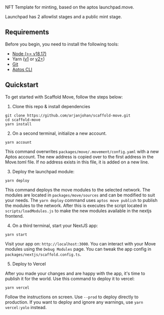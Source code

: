 NFT Template for minting, based on the aptos launchpad.move.

Launchpad has 2 allowlist stages and a public mint stage.

## Requirements

Before you begin, you need to install the following tools:

- [Node (>= v18.17)](https://nodejs.org/en/download/)
- Yarn ([v1](https://classic.yarnpkg.com/en/docs/install/) or [v2+](https://yarnpkg.com/getting-started/install))
- [Git](https://git-scm.com/downloads)
- [Aptos CLI](https://aptos.dev/en/build/cli)

## Quickstart

To get started with Scaffold Move, follow the steps below:

1. Clone this repo & install dependencies

```
git clone https://github.com/arjanjohan/scaffold-move.git
cd scaffold-move
yarn install
```

2. On a second terminal, initialize a new account.

```
yarn account
```

This command overwrites `packages/move/.movement/config.yaml` with a new Aptos account. The new address is copied over to the first address in the Move.toml file. If no address exists in this file, it is added on a new line.

3. Deploy the launchpad module:

```
yarn deploy
```

This command deploys the move modules to the selected network. The modules are located in `packages/move/sources` and can be modified to suit your needs. The `yarn deploy` command uses `aptos move publish` to publish the modules to the network. After this is executes the script located in `scripts/loadModules.js` to make the new modules available in the nextjs frontend.

4. On a third terminal, start your NextJS app:

```
yarn start
```

Visit your app on: `http://localhost:3000`. You can interact with your Move modules using the `Debug Modules` page. You can tweak the app config in `packages/nextjs/scaffold.config.ts`.

5. Deploy to Vercel

After you made your changes and are happy with the app, it's time to publish it for the world. Use this command to deploy it to vercel:

```
yarn vercel
```

Follow the instructions on screen. Use `--prod` to deploy directly to production. If you want to deploy and ignore any warnings, use `yarn vercel:yolo` instead.
